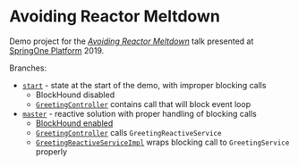 Avoiding Reactor Meltdown
=========================

Demo project for the [*Avoiding Reactor Meltdown*](https://www.youtube.com/watch?v=xCu73WVg8Ps) talk
presented at [SpringOne Platform](https://springoneplatform.io) 2019.

Branches:
* [`start`](https://github.com/philsttr/avoiding-reactor-meltdown/tree/start) - state at the start of the demo, with improper blocking calls
  * BlockHound disabled
  * [`GreetingController`](https://github.com/philsttr/avoiding-reactor-meltdown/blob/start/src/main/java/meltdown/demo/greeting/GreetingController.java) contains call that will block event loop
* [`master`](https://github.com/philsttr/avoiding-reactor-meltdown/tree/master) - reactive solution with proper handling of blocking calls 
  * [BlockHound enabled](https://github.com/philsttr/avoiding-reactor-meltdown/blob/master/src/main/java/meltdown/demo/MeltdownDemoApplication.java)
  * [`GreetingController`](https://github.com/philsttr/avoiding-reactor-meltdown/blob/master/src/main/java/meltdown/demo/greeting/GreetingController.java) calls `GreetingReactiveService`
  * [`GreetingReactiveServiceImpl`](https://github.com/philsttr/avoiding-reactor-meltdown/blob/master/src/main/java/meltdown/demo/greeting/GreetingReactiveServiceImpl.java) wraps blocking call to `GreetingService` properly

